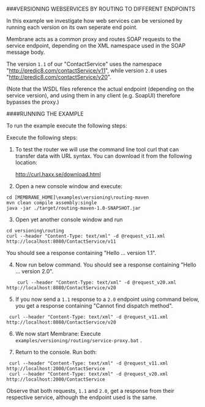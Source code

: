###VERSIONING WEBSERVICES BY ROUTING TO DIFFERENT ENDPOINTS

In this example we investigate how web services can be versioned by running
each version on its own seperate end point.

Membrane acts as a common proxy and routes SOAP requests to the service endpoint,
depending on the XML namespace used in the SOAP message body.

The version `1.1` of our "ContactService" uses the namespace
"http://predic8.com/contactService/v11", while version `2.0` uses
"http://predic8.com/contactService/v20".


(Note that the WSDL files reference the actual endpoint (depending on the
service version), and using them in any client (e.g. SoapUI) therefore
bypasses the proxy.)


####RUNNING THE EXAMPLE

To run the example execute the following steps: 

Execute the following steps:

1. To test the router we will use the command line tool curl that can transfer
   data with URL syntax. You can download it from the following location:
     
   http://curl.haxx.se/download.html

2. Open a new console window and execute:
```
cd [MEMBRANE_HOME]\examples\versioning\routing-maven
mvn clean compile assembly:single
java -jar ./target/routing-maven-1.0-SNAPSHOT.jar
```
3. Open yet another console window and run
```
cd versioning\routing
curl --header "Content-Type: text/xml" -d @request_v11.xml http://localhost:8080/ContactService/v11
```
You should see a response containing "Hello ... version 1.1".

4. Now run below command. You should see a response containing "Hello ... version 2.0".
```
    curl --header "Content-Type: text/xml" -d @request_v20.xml http://localhost:8080/ContactService/v20
```  
   

5. If you now send a `1.1` response to a `2.0` endpoint using command below, you get a response containing "Cannot find dispatch method".
```
 curl --header "Content-Type: text/xml" -d @request_v11.xml http://localhost:8080/ContactService/v20
```


6. We now start Membrane: Execute `examples/versioning/routing/service-proxy.bat` .

7. Return to the console. Run both:
```
 curl --header "Content-Type: text/xml" -d @request_v11.xml http://localhost:2000/ContactService
 curl --header "Content-Type: text/xml" -d @request_v20.xml http://localhost:2000/ContactService
```
  Observe that both requests, `1.1` and `2.0`, get a response from their respective service, although
  the endpoint used is the same.


